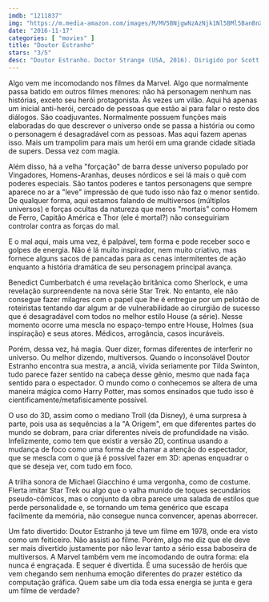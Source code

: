 ```yaml
---
imdb: "1211837"
img: "https://m.media-amazon.com/images/M/MV5BNjgwNzAzNjk1Nl5BMl5BanBnXkFtZTgwMzQ2NjI1OTE@._V1_SY150_CR0,0,101,150_.jpg"
date: "2016-11-17"
categories: [ "movies" ]
title: "Doutor Estranho"
stars: "3/5"
desc: "Doutor Estranho. Doctor Strange (USA, 2016). Dirigido por Scott Derrickson. Escrito por Jon Spaihts, Scott Derrickson, C. Robert Cargill, Steve Ditko. Com Benedict Cumberbatch (Dr. Stephen Strange), Chiwetel Ejiofor (Mordo), Rachel McAdams (Christine Palmer), Benedict Wong (Wong), Mads Mikkelsen (Kaecilius), Tilda Swinton (The Ancient One), Michael Stuhlbarg (Dr. Nicodemus West), Benjamin Bratt (Jonathan Pangborn), Scott Adkins (Lucian / Strong Zealot)."
---
```

Algo vem me incomodando nos filmes da Marvel. Algo que normalmente passa batido em outros filmes menores: não há personagem nenhum nas histórias, exceto seu herói protagonista. Às vezes um vilão. Aqui há apenas um inicial anti-herói, cercado de pessoas que estão aí para falar o resto dos diálogos. São coadjuvantes. Normalmente possuem funções mais elaboradas do que descrever o universo onde se passa a história ou como o personagem é desagradável com as pessoas. Mas aqui fazem apenas isso. Mais um trampolim para mais um herói em uma grande cidade sitiada de supers. Dessa vez com magia.

Além disso, há a velha "forçação" de barra desse universo populado por Vingadores, Homens-Aranhas, deuses nórdicos e sei lá mais o quê com poderes especiais. São tantos poderes e tantos personagens que sempre aparece no ar a "leve" impressão de que tudo isso não faz o menor sentido. De qualquer forma, aqui estamos falando de multiversos (múltiplos universos) e forças ocultas da natureza que meros "mortais" como Homem de Ferro, Capitão América e Thor (ele é mortal?) não conseguiriam controlar contra as forças do mal.

E o mal aqui, mais uma vez, é palpável, tem forma e pode receber soco e golpes de energia. Não é lá muito inspirador, nem muito criativo, mas fornece alguns sacos de pancadas para as cenas intermitentes de ação enquanto a história dramática de seu personagem principal avança.

Benedict Cumberbatch é uma revelação britânica como Sherlock, e uma revelação surpreendente na nova série Star Trek. No entanto, ele não consegue fazer milagres com o papel que lhe é entregue por um pelotão de roteiristas tentando dar algum ar de vulnerabilidade ao cirurgião de sucesso que é desagradável com todos no melhor estilo House (a série). Nesse momento ocorre uma mescla no espaço-tempo entre House, Holmes (sua inspiração) e seus atores. Médicos, arrogância, casos incuráveis.

Porém, dessa vez, há magia. Quer dizer, formas diferentes de interferir no universo. Ou melhor dizendo, multiversos. Quando o inconsolável Doutor Estranho encontra sua mestra, a anciã, vivida seriamente por Tilda Swinton, tudo parece fazer sentido na cabeça desse gênio, mesmo que nada faça sentido para o espectador. O mundo como o conhecemos se altera de uma maneira mágica como Harry Potter, mas somos ensinados que tudo isso é cientificamente/metafisicamente possível.

O uso do 3D, assim como o mediano Troll (da Disney), é uma surpresa à parte, pois usa as sequências a la "A Origem", em que diferentes partes do mundo se dobram, para criar diferentes níveis de profundidade na visão. Infelizmente, como tem que existir a versão 2D, continua usando a mudança de foco como uma forma de chamar a atenção do espectador, que se mescla com o que já é possível fazer em 3D: apenas enquadrar o que se deseja ver, com tudo em foco.

A trilha sonora de Michael Giacchino é uma vergonha, como de costume. Flerta imitar Star Trek ou algo que o valha munido de toques secundários pseudo-cômicos, mas o conjunto da obra parece uma salada de estilos que perde personalidade e, se tornando um tema genérico que escapa facilmente da memória, não consegue nunca convencer, apenas aborrecer.

Um fato divertido: Doutor Estranho já teve um filme em 1978, onde era visto como um feiticeiro. Não assisti ao filme. Porém, algo me diz que ele deve ser mais divertido justamente por não levar tanto a sério essa baboseira de multiversos. A Marvel também vem me incomodando de outra forma: ela nunca é engraçada. E sequer é divertida. É uma sucessão de heróis que vem chegando sem nenhuma emoção diferentes do prazer estético da computação gráfica. Quem sabe um dia toda essa energia se junta e gera um filme de verdade?
